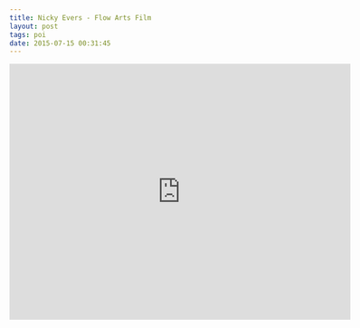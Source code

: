 ```yaml
---
title: Nicky Evers - Flow Arts Film
layout: post
tags: poi
date: 2015-07-15 00:31:45
---
```

<iframe width="603" height="452" src="https://www.youtube.com/embed/swXjLNCM6wA" frameborder="0" allowfullscreen="true"></iframe>
